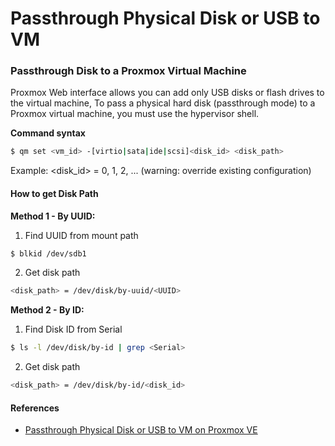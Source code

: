# Passthrough Physical Disk or USB to VM

### Passthrough Disk to a Proxmox Virtual Machine

Proxmox Web interface allows you can add only USB disks or flash drives to the virtual machine, To pass a physical hard disk (passthrough mode) to a Proxmox virtual machine, you must use the hypervisor shell.

**Command syntax**

```bash
$ qm set <vm_id> -[virtio|sata|ide|scsi]<disk_id> <disk_path>
```

Example: <disk_id> = 0, 1, 2, ... (warning: override existing configuration)

#### How to get Disk Path

**Method 1 - By UUID:**

1. Find UUID from mount path

```bash
$ blkid /dev/sdb1
```

2. Get disk path

```bash
<disk_path> = /dev/disk/by-uuid/<UUID>
```

**Method 2 - By ID:**

1. Find Disk ID from Serial

```bash
$ ls -l /dev/disk/by-id | grep <Serial>
```

2. Get disk path

```bash
<disk_path> = /dev/disk/by-id/<disk_id>
```

#### References

- [Passthrough Physical Disk or USB to VM on Proxmox VE](https://poweradm.com/passthrough-disk-vm-proxmox/)
